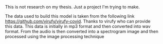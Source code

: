 This is not research on my thesis. Just a project I'm trying to make.

The data used to build this model is taken from the following link https://github.com/virufy/virufy-covid.
Thanks to virufy who can provide this data.
This data is initially in mp3 format and then converted into wav format.
From the audio is then converted into a spectrogram image and then processed using the image processing technique
